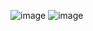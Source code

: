 ![image](https://github.com/user-attachments/assets/88d01013-8d72-4dbe-819b-a66d2acf878f)
![image](https://github.com/user-attachments/assets/f145db86-6bce-4530-bafb-a7b3c3758000)
